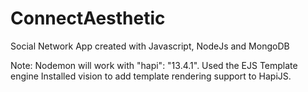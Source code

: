 # ConnectAesthetic
Social Network App created with Javascript, NodeJs and MongoDB

Note: Nodemon will work with "hapi": "13.4.1".
Used the EJS Template engine
Installed vision to add template rendering support to HapiJS.

